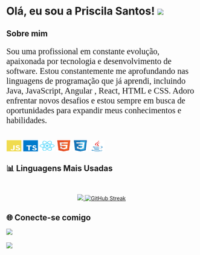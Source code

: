 # Olá, eu sou a Priscila Santos! <img src="https://raw.githubusercontent.com/nixin72/nixin72/master/wave.gif" height="32px"/> 

## Sobre mim
<p style="font-family: 'Comic Sans MS'; font-size: 1.4rem;">
Sou uma profissional em constante evolução,
apaixonada por tecnologia e desenvolvimento de software.
Estou constantemente me aprofundando nas linguagens de programação que já aprendi, incluindo Java, JavaScript, Angular
, React, HTML e CSS.
Adoro enfrentar novos desafios e estou sempre em busca de oportunidades para expandir meus conhecimentos e habilidades.
</p>


<div style="display: inline_block"><br>
  <img align="center" alt="Priscila-Js" height="30" width="40" src="https://raw.githubusercontent.com/devicons/devicon/master/icons/javascript/javascript-plain.svg">
  <img align="center" alt="Priscila-Ts" height="30" width="40" src="https://raw.githubusercontent.com/devicons/devicon/master/icons/typescript/typescript-plain.svg">
  <img align="center" alt="Priscila-React" height="30" width="40" src="https://raw.githubusercontent.com/devicons/devicon/master/icons/react/react-original.svg">
  <img align="center" alt="Priscila-HTML" height="30" width="40" src="https://raw.githubusercontent.com/devicons/devicon/master/icons/html5/html5-original.svg">
  <img align="center" alt="Priscila-CSS" height="30" width="40" src="https://raw.githubusercontent.com/devicons/devicon/master/icons/css3/css3-original.svg">
  <img align="center" alt="Priscila-Java" height="30" width="40" src="https://raw.githubusercontent.com/devicons/devicon/master/icons/java/java-original.svg">
</div>

## 📊 Linguagens Mais Usadas
<br/>
<div align="center"> 

<a href="https://github.com/Priscila-Santos"><img height="170em" src="https://github-readme-stats.vercel.app/api/top-langs/?username=Priscila-Santos&layout=compact&langs_count=7&theme=radical"/>
[![GitHub Streak](https://github-readme-streak-stats.herokuapp.com/?user=Priscila-Santos&theme=radical)](https://git.io/streak-stats)
</div>


## 🌐 Conecte-se comigo
<div>
    <a href="https://www.linkedin.com/in/priscilasdsantos/"><img src="https://img.shields.io/badge/-LinkedIn-%230077B5?style=for-the-badge&logo=linkedin&logoColor=white" target="_blank"></a>
</div>
<br>
<img  src="https://th.bing.com/th/id/OIG3.cM.s3JKn2DdXwG4lvA4q?pid=ImgGn">
<br>

<!--Here are some ideas to get you started:

- 🔭 I’m currently working on ...
- 🌱 I’m currently learning ...
- 👯 I’m looking to collaborate on ...
- 🤔 I’m looking for help with ...
- 💬 Ask me about ...
- 📫 How to reach me: ...
- 😄 Pronouns: ...
- ⚡ Fun fact: ...
-->
